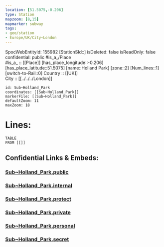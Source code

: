 ```yaml
---
location: [51.5075,-0.206] 
type: Station 
mapzoom: [8,15] 
mapmarker: subway 
tags:
- geo/station
- Europe/UK/City~London
---
```

SpocWebEntityId: 155982
[StationSId::] 
isDeleted: false
isReadOnly: false
confidential: public
#is_a_/Place  
#is_a_ :: [[Place]] 
[has_place_longitude::-0.206] 
[has_place_latitude::51.5075] 
[name::Holland Park] 
[zone::2] 
[Num_lines::1] 
[switch-to-Rail::0] 
Country :: [[UK]]  
City :: [[../../../London]]  


```leaflet
id: Sub~Holland_Park
coordinates: [[Sub~Holland_Park]] 
markerFile: [[Sub~Holland_Park]] 
defaultZoom: 11 
maxZoom: 18
```


# Lines: 
```dataview
TABLE 
FROM [[]] 
```


## Confidential Links & Embeds: 

### [Sub~Holland_Park.public](/_public/\Earth\Continent\Europe\Europe~North\UK\England\Regions~England\London,Greater\cities~GreaterLondon\Underground\StationSub~Holland_Park.public.md) 

### [Sub~Holland_Park.internal](/_internal/\Earth\Continent\Europe\Europe~North\UK\England\Regions~England\London,Greater\cities~GreaterLondon\Underground\StationSub~Holland_Park.internal.md) 

### [Sub~Holland_Park.protect](/_protect/\Earth\Continent\Europe\Europe~North\UK\England\Regions~England\London,Greater\cities~GreaterLondon\Underground\StationSub~Holland_Park.protect.md) 

### [Sub~Holland_Park.private](/_private/\Earth\Continent\Europe\Europe~North\UK\England\Regions~England\London,Greater\cities~GreaterLondon\Underground\StationSub~Holland_Park.private.md) 

### [Sub~Holland_Park.personal](/_personal/\Earth\Continent\Europe\Europe~North\UK\England\Regions~England\London,Greater\cities~GreaterLondon\Underground\StationSub~Holland_Park.personal.md) 

### [Sub~Holland_Park.secret](/_secret/\Earth\Continent\Europe\Europe~North\UK\England\Regions~England\London,Greater\cities~GreaterLondon\Underground\StationSub~Holland_Park.secret.md)

